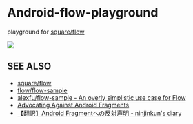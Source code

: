 # Android-flow-playground

playground for [square/flow](https://github.com/square/flow)

![](http://i.gyazo.com/48cbef0b6ca5790b2d9851543acc9f54.gif)

## SEE ALSO

- [square/flow](https://github.com/square/flow)
- [flow/flow-sample](https://github.com/square/flow/tree/master/flow-sample)
- [alexfu/flow-sample - An overly simplistic use case for Flow](https://github.com/alexfu/flow-sample)
- [Advocating Against Android Fragments](http://corner.squareup.com/2014/10/advocating-against-android-fragments.html)
- [【翻訳】Android Fragmentへの反対声明 - ninjinkun's diary](http://ninjinkun.hatenablog.com/entry/2014/10/16/234611)
